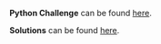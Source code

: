 **Python Challenge** can be found [here](http://www.pythonchallenge.com/).

**Solutions** can be found [here](https://www.hackingnote.com/en/python-challenge-solutions/overview).
